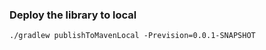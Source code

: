 ### Deploy the library to local

```shell
./gradlew publishToMavenLocal -Prevision=0.0.1-SNAPSHOT
```






